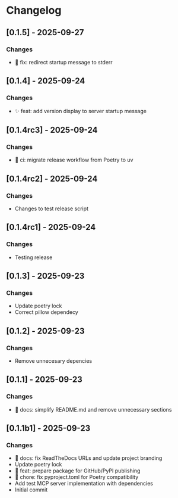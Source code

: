 # Changelog

## [0.1.5] - 2025-09-27

 ### Changes
- 🔧 fix: redirect startup message to stderr


## [0.1.4] - 2025-09-24

 ### Changes
- ✨ feat: add version display to server startup message



## [0.1.4rc3] - 2025-09-24

 ### Changes
- 🚀 ci: migrate release workflow from Poetry to uv



## [0.1.4rc2] - 2025-09-24

 ### Changes
- Changes to test release script



## [0.1.4rc1] - 2025-09-24

 ### Changes
- Testing release



## [0.1.3] - 2025-09-23

 ### Changes
- Update poetry lock
- Correct pillow dependecy



## [0.1.2] - 2025-09-23

 ### Changes
- Remove unnecesary depencies



## [0.1.1] - 2025-09-23

 ### Changes
- 📝 docs: simplify README.md and remove unnecessary sections



## [0.1.1b1] - 2025-09-23

 ### Changes
- 📝 docs: fix ReadTheDocs URLs and update project branding
- Update poetry lock
- 🚀 feat: prepare package for GitHub/PyPI publishing
- 🔧 chore: fix pyproject.toml for Poetry compatibility
- Add test MCP server implementation with dependencies
- Initial commit


